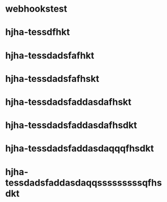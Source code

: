 # webhookstest
# hjha-tessdfhkt
# hjha-tessdadsfafhkt
# hjha-tessdadsfafhskt
# hjha-tessdadsfaddasdafhskt
# hjha-tessdadsfaddasdafhsdkt
# hjha-tessdadsfaddasdaqqqfhsdkt
# hjha-tessdadsfaddasdaqqsssssssssqfhsdkt
